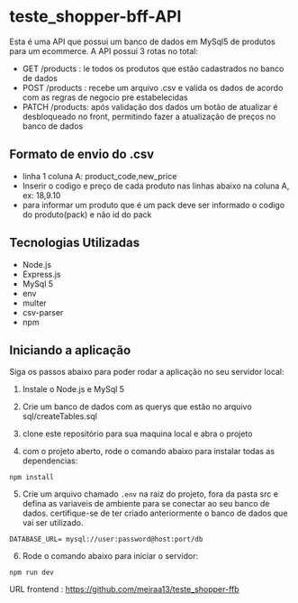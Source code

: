 # teste_shopper-bff-API

Esta é uma API que possui um banco de dados em MySql5 de produtos para um ecommerce. A API possui 3 rotas no total:
-  GET /products : le todos os produtos que estão cadastrados no banco de dados
-  POST /products : recebe um arquivo .csv e valida os dados de acordo com as regras de negocio pre estabelecidas
-  PATCH /products: após validação dos dados um botão de atualizar é desbloqueado no front, permitindo fazer a atualização de preços no banco de dados

## Formato de envio do .csv

- linha 1 coluna A: product_code,new_price
- Inserir o codigo e preço de cada produto nas linhas abaixo na coluna A, ex: 18,9.10
- para informar um produto que é um pack deve ser informado o codigo do produto(pack) e não id do pack 

## Tecnologias Utilizadas

- Node.js
- Express.js
- MySql 5
- env
- multer
- csv-parser
- npm


## Iniciando a aplicação

Siga os passos abaixo para poder rodar a aplicação no seu servidor local:

1. Instale o Node.js e MySql 5

2. Crie um banco de dados com as querys que estão no arquivo sql/createTables.sql

3. clone este repositório para sua maquina local e abra o projeto

4. com o projeto aberto, rode o comando abaixo para instalar todas as dependencias:

```
npm install
```

5. Crie um arquivo chamado `.env` na raiz do projeto, fora da pasta src e defina as variaveis de ambiente para se conectar ao seu banco de dados. 
certifique-se de ter criado anteriormente o banco de dados que vai ser utilizado.

```
DATABASE_URL= mysql://user:password@host:port/db
```

6. Rode o comando abaixo para iniciar o servidor:

```
npm run dev
```

URL frontend : https://github.com/meiraa13/teste_shopper-ffb